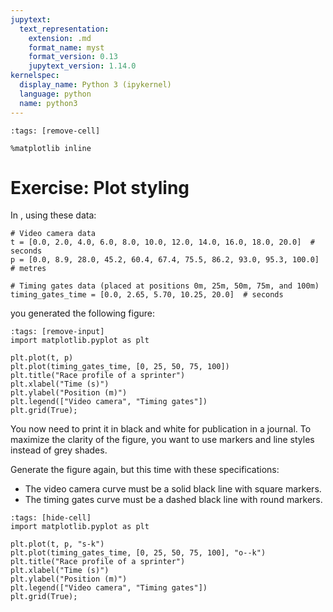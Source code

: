 ```yaml
---
jupytext:
  text_representation:
    extension: .md
    format_name: myst
    format_version: 0.13
    jupytext_version: 1.14.0
kernelspec:
  display_name: Python 3 (ipykernel)
  language: python
  name: python3
---
```


```{code-cell} ipython3
:tags: [remove-cell]

%matplotlib inline
```

# Exercise: Plot styling

In [](matplotlib_plot_titles_labels_exercise2.md), using these data:

```{code-cell} ipython3
# Video camera data
t = [0.0, 2.0, 4.0, 6.0, 8.0, 10.0, 12.0, 14.0, 16.0, 18.0, 20.0]  # seconds
p = [0.0, 8.9, 28.0, 45.2, 60.4, 67.4, 75.5, 86.2, 93.0, 95.3, 100.0]  # metres

# Timing gates data (placed at positions 0m, 25m, 50m, 75m, and 100m)
timing_gates_time = [0.0, 2.65, 5.70, 10.25, 20.0]  # seconds
```

you generated the following figure:

```{code-cell} ipython3
:tags: [remove-input]
import matplotlib.pyplot as plt

plt.plot(t, p)
plt.plot(timing_gates_time, [0, 25, 50, 75, 100])
plt.title("Race profile of a sprinter")
plt.xlabel("Time (s)")
plt.ylabel("Position (m)")
plt.legend(["Video camera", "Timing gates"])
plt.grid(True);
```

You now need to print it in black and white for publication in a journal. To maximize the clarity of the figure, you want to use markers and line styles instead of grey shades.

Generate the figure again, but this time with these specifications:

- The video camera curve must be a solid black line with square markers.
- The timing gates curve must be a dashed black line with round markers.

```{code-cell} ipython3
:tags: [hide-cell]
import matplotlib.pyplot as plt

plt.plot(t, p, "s-k")
plt.plot(timing_gates_time, [0, 25, 50, 75, 100], "o--k")
plt.title("Race profile of a sprinter")
plt.xlabel("Time (s)")
plt.ylabel("Position (m)")
plt.legend(["Video camera", "Timing gates"])
plt.grid(True);
```
